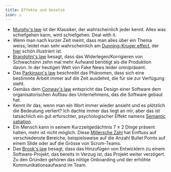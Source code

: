```yaml
---
title: Effekte und Gesetze
icon: ⚖️
---
```


- [Murphy's law](https://en.wikipedia.org/wiki/Murphy%27s_law) ist der Klassiker, der wahrscheinlich jeder kennt. Alles was schiefgehen kann, wird schiefgehen. Deal with it.
- Wenn man nach kurzer Zeit meint, dass man alles über ein Thema weiss, leidet man sehr wahrscheinlich am [Dunning-Kruger effect](https://en.wikipedia.org/wiki/Dunning%E2%80%93Kruger_effect), der [hier](https://agilecoffee.com/wp-content/uploads/2016/12/14-dunning-kruger.jpg) schön illustriert ist.
- [Brandolini's law](https://en.wikipedia.org/wiki/Brandolini%27s_law) besagt, dass das Widerlegen/Korrigieren von Schwachsinn zehn mal mehr Aufwand benötigt als die Produktion davon. In der heutigen Welt von Fake News leider omnipräsent.
- Das [Parkinson's law](https://en.wikipedia.org/wiki/Parkinson%27s_law) beschreibt das Phänomen, dass sich eine bestimmte Arbeit immer auf die Zeit ausdehnt, die für sie zur Verfügung steht.
- Gemäss dem [Conway's law](https://en.wikipedia.org/wiki/Conway%27s_law) entspricht das Design einer Software dem organisatorischen Aufbau des Unternehmens, das die Software gebaut hat.
- Kennt ihr das, wenn man ein Wort immer wieder ansieht und es plötzlich die Bedeutung verliert? Ich dachte immer das liegt an mir, aber das ist tatsächlich ein gut erforschter, psychologischer Effekt namens [Semantic satiation](https://en.wikipedia.org/wiki/Semantic_satiation).
- Ein Mensch kann in seinem Kurzzeitgedächtnis 7 ± 2 Dinge präsent halten, mehr ist nicht möglich. Diese [Millersche Zahl](https://de.wikipedia.org/wiki/Millersche_Zahl) hat Einfluss auf verschiedenste Bereiche, beispielsweise auf die Anzahl Bullet Points auf einem Slide oder auf die Grösse von Scrum-Teams.
- Das [Brook's law](https://en.wikipedia.org/wiki/Brooks%27s_law) besagt, dass das Hinzufügen von Entwicklern zu einem Software-Projekt, das bereits in Verzug ist, das Projekt weiter verzögert. Zu den Gründen gehören das nötige Onboarding und der erhöhte Kommunikationsaufwand im Team.
